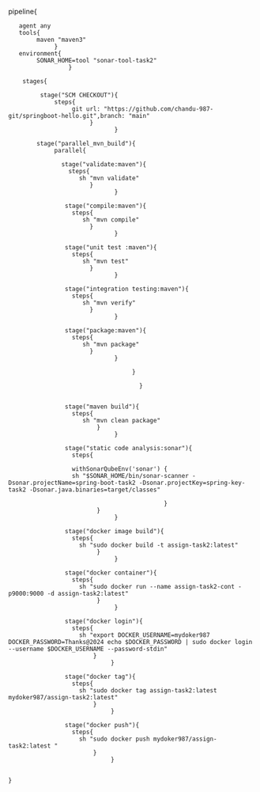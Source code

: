 pipeline{

       agent any
       tools{
            maven "maven3"
                 }
       environment{
            SONAR_HOME=tool "sonar-tool-task2"
                     }

        stages{
              
             stage("SCM CHECKOUT"){
                 steps{
                      git url: "https://github.com/chandu-987-git/springboot-hello.git",branch: "main"
                           }
                                  }

            stage("parallel_mvn_build"){
                 parallel{
                   
                   stage("validate:maven"){
                     steps{
                        sh "mvn validate"
                           }
                                  }        
                    
                    stage("compile:maven"){
                      steps{
                         sh "mvn compile"
                           }
                                  }        
                   
                    stage("unit test :maven"){
                      steps{
                         sh "mvn test"
                           }
                                  }
                
                    stage("integration testing:maven"){
                      steps{
                         sh "mvn verify"
                           }
                                  }        
                    
                    stage("package:maven"){
                      steps{
                         sh "mvn package"
                           }
                                  }       
                    
                                       }
    
                                         }  
                                         
                                         
                    stage("maven build"){
                      steps{
                         sh "mvn clean package"
                             }
                                  }
                
                    stage("static code analysis:sonar"){
                      steps{
    
                      withSonarQubeEnv('sonar') {
                      sh "$SONAR_HOME/bin/sonar-scanner -Dsonar.projectName=spring-boot-task2 -Dsonar.projectKey=spring-key-task2 -Dsonar.java.binaries=target/classes" 
                      
                                                }
                             }                  
                                  }                
                         
                    stage("docker image build"){
                      steps{
                        sh "sudo docker build -t assign-task2:latest"  
                             }    
                                  }    
                                  
                    stage("docker container"){
                      steps{
                        sh "sudo docker run --name assign-task2-cont -p9000:9000 -d assign-task2:latest"  
                             }    
                                  }  
                            
                    stage("docker login"){
                      steps{
                        sh "export DOCKER_USERNAME=mydoker987 DOCKER_PASSWORD=Thanks@2024 echo $DOCKER_PASSWORD | sudo docker login --username $DOCKER_USERNAME --password-stdin"
                            }
                                 }      
                    
                    stage("docker tag"){
                      steps{
                        sh "sudo docker tag assign-task2:latest mydoker987/assign-task2:latest"  
                            }
                                 }
                                 
                    stage("docker push"){
                      steps{
                        sh "sudo docker push mydoker987/assign-task2:latest "  
                            }
                                 }             


    }

